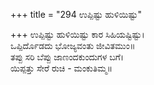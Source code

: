 +++
title = "294 ಉಪ್ಪಿಷ್ಟು ಹುಳಿಯಿಷ್ಟು"

+++
ಉಪ್ಪಿಷ್ಟು ಹುಳಿಯಿಷ್ಟು ಕಾರ ಸಿಹಿಯಷ್ಟಿಷ್ಟು।  
ಒಪ್ಪಿರ್ದೊಡದು ಭೋಜ್ಯವಂತು ಜೀವಿತಮುಂ॥  
ತಪ್ಪು ಸರಿ ಬೆಪ್ಪು ಜಾಣಂದಕುಂದುಗಳ ಬಗೆ।  
ಯಿಪ್ಪತ್ತು ಸೇರೆ ರುಚಿ - ಮಂಕುತಿಮ್ಮ॥  
